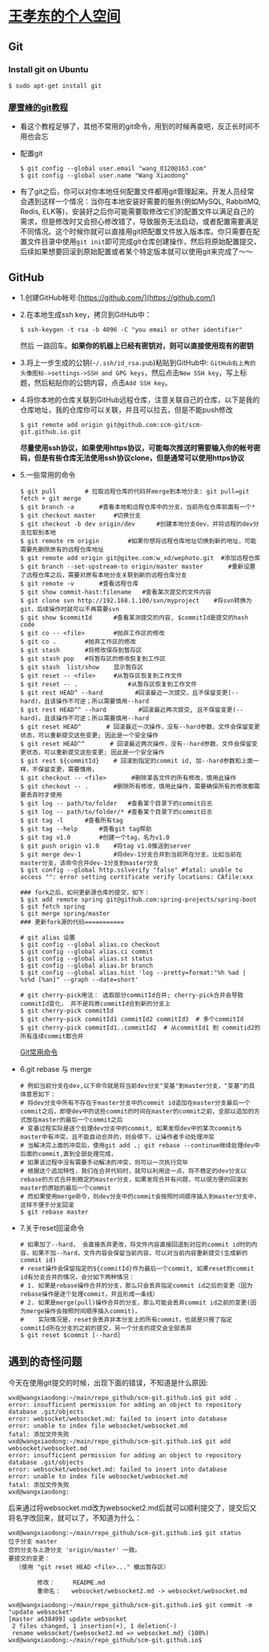# [王孝东的个人空间](https://scm-git.github.io/)
## Git
### Install git on Ubuntu
```
$ sudo apt-get install git
```
### [廖雪峰的git教程](https://www.liaoxuefeng.com/wiki/0013739516305929606dd18361248578c67b8067c8c017b000)
* 看这个教程足够了，其他不常用的git命令，用到的时候再查吧，反正长时间不用也会忘
* 配置git

  ```
  $ git config --global user.email "wang_0120@163.com"
  $ git config --global user.name "Wang Xiaodong"
  ```

* 有了git之后，你可以对你本地任何配置文件都用git管理起来。开发人员经常会遇到这样一个情况：当你在本地安装好需要的服务(例如MySQL, RabbitMQ, Redis, ELK等)，安装好之后你可能需要取修改它们的配置文件以满足自己的需求，但是修改时又会担心修改错了，导致服务无法启动，或者配置需要满足不同情况。这个时候你就可以直接用git把配置文件放入版本库。你只需要在配置文件目录中使用`git init`即可完成git仓库创建操作，然后将原始配置提交，后续如果想要回滚到原始配置或者某个特定版本就可以使用git来完成了～～

## GitHub
* 1.创建GitHub帐号:[https://github.com/](https://github.com/)
* 2.在本地生成ssh key，拷贝到GitHub中：

  ```
  $ ssh-keygen -t rsa -b 4096 -C "you email or other identifier"
  ```
  然后 一路回车。**如果你的机器上已经有密钥对，则可以直接使用现有的密钥**

* 3.将上一步生成的公钥(`~/.ssh/id_rsa.pub`)粘贴到GitHub中: `GitHub右上角的头像图标->settings->SSH and GPG keys`，然后点击`New SSH key`，写上标题，然后粘贴你的公钥内容，点击`Add SSH key`。

* 4.将你本地的仓库关联到GitHub远程仓库，注意关联自己的仓库，以下是我的仓库地址，我的仓库你可以关联，并且可以拉去，但是不能push修改

  ```
  $ git remote add origin git@github.com:scm-git/scm-git.github.io.git 
  ```
  **尽量使用ssh协议，如果使用https协议，可能每次推送时需要输入你的帐号密码，但是有些仓库无法使用ssh协议clone，但是通常可以使用https协议**
  
* 5.一些常用的命令

  ```
  $ git pull        # 拉取远程仓库的代码并merge到本地分支: git pull=git fetch + git merge
  $ git branch -a       #查看本地和远程仓库中的分支，当前所在仓库前面有一个*
  $ git checkout master     #切换分支
  $ git checkout -b dev origin/dev      #创建本地分支dev，并将远程的dev分支拉取到本地
  $ git remote rm origin        #如果你想将远程仓库地址切换到新的地址，可能需要先删除原有的远程仓库地址
  $ git remote add origin git@gitee.com:w_xd/wephoto.git  #添加远程仓库
  $ git branch --set-upstream-to origin/master master       #重新设置了远程仓库之后，需要对原有本地分支关联到新的远程仓库分支
  $ git remote -v       #查看远程仓库
  $ git show commit-hast:filename   #查看某次提交的文件内容
  $ git clone svn http://192.168.1.100/svn/myproject    #将svn转换为git，后续操作时就可以不再需要svn
  $ git show $commitId      #查看某测提交的内容, $commitId是提交的hash code
  $ git co -- <file>        #抛弃工作区的修改
  $ git co .        #抛弃工作区的修改
  $ git stash       #将修改保存到暂存区
  $ git stash pop   #将暂存区的修改恢复到工作区
  $ git stash  list/show    显示暂存区
  $ git reset -- <file>     #从暂存区恢复到工作文件
  $ git reset -- .              #从暂存区恢复到工作文件
  $ git rest HEAD^ --hard         #回滚最近一次提交，且不保留变更(--hard)，且该操作不可逆；所以需要慎用--hard
  $ git rest HEAD^^ --hard         #回滚最近两次提交, 且不保留变更(--hard)，且该操作不可逆；所以需要慎用--hard
  $ git reset HEAD^       # 回滚最近一次操作，没有--hard参数，文件会保留变更状态，可以重新提交这些变更; 因此是一个安全操作
  $ git reset HEAD^^       # 回滚最近两次操作，没有--hard参数，文件会保留变更状态，可以重新提交这些变更; 因此是一个安全操作
  $ git rest ${commitId}    # 回滚到指定的commit id, 加--hard参数和上面一样，不保留变更，需要慎用，
  $ git checkout -- <file>       #删除某各文件的所有修改，慎用此操作
  $ git checkout -- .       #删除所有修改，慎用此操作，需要确保所有的修改都需要丢弃时才使用
  $ git log -- path/to/folder   #查看某个目录下的commit日志
  $ git log -- path/to/folder/* #查看某个目录下的commit日志
  $ git tag -l      #查看所有tag
  $ git tag --help      #查看git tag帮助
  $ git tag v1.0        #创建一个tag，名为v1.0
  $ git push origin v1.0    #将tag v1.0推送到server
  $ git merge dev-1         #将dev-1分支合并到当前所在分支，比如当前在master分支，该命令合并dev-1分支到master分支
  $ git config --global http.sslverify "false" #fatal: unable to access "": error setting certificate verify locations: CAfile:xxx
  
  ### fork之后，如何更新源仓库的提交，如下：
  $ git add remote spring git@github.com:spring-projects/spring-boot
  $ git fetch spring
  $ git merge spring/master
  ### 更新fork源的代码===========

  # git alias 设置
  $ git config --global alias.co checkout
  $ git config --global alias.ci commit
  $ git config --global alias.st status
  $ git config --global alias.br branch
  $ git config --global alias.hist 'log --pretty=format:"%h %ad | %s%d [%an]" --graph --date=short'

  # git cherry-pick用法： 选取部分commitId合并; cherry-pick合并会导致commitId变化， 并不是将原commitId合到新的分支上
  $ git cherry-pick commitId 
  $ git cherry-pick commitId1 commitId2 commitId3  # 多个commitId
  $ git cherry-pick commitId1..commitId2  # 从commitId1 到 commitid2的所有连续commit都合并
  ```
  [Git常用命令](http://www.cnblogs.com/cspku/articles/Git_cmds.html)

* 6.git rebase 与 merge
  ```
  # 例如当前分支在dev,以下命令就是将当前dev分支"变基"到master分支，"变基"的具体意思如下：
  # 将dev分支中所有不存在于master分支中的commit id追加在master分支最后一个commit之后，即使dev中的这些commit的时间在master的commit之前，全部以追加的方式放在master的最后一个commit之后
  # 变基过程实际是逐个处理dev分支中的commit, 如果发现dev中的某次commit与master中有冲突，且不能自动合并的，则会停下，让操作者手动处理冲突
  # 当解决完上面的冲突后，使用git add .; git rebase --continue继续处理dev中后面的commit,直到全部处理完成，
  # 如果该过程中没有需要手动解决的冲突，则可以一次执行完毕
  # 根据这个追加特性，我们在合并代码时，就可以利用这一点，将不稳定的dev分支以rebase的方式合并到稳定的master分支，如果发现合并有问题，可以很方便的回滚到master的原始的最后一个commit
  # 而如果使用merge命令，则dev分支中的commit会按照时间顺序插入到master分支中，这样不便于分支回滚
  $ git rebase master
  ```

* 7.关于reset回滚命令
  ```
  # 如果加了--hard， 会直接丢弃更改，将文件内容直接回退到对应的commit id时的内容，如果不加--hard，文件内容会保留当前内容，可以对当前内容重新提交(生成新的commit id)
  # reset操作会保留指定的${commitId}作为最后一个commit, 如果reset的commit id有分支合并的情况，会分如下两种情况：
  # 1. 如果是rebase操作合并的分支，那么只会丢弃指定commit id之后的变更（因为rebase操作是逐个处理commit，并且形成一条线）
  # 2. 如果是merge(pull)操作合并的分支，那么可能会丢弃commit id之前的变更(因为merge操作会按照时间顺序插入commit)，
  #    实际情况是，reset会丢弃非本分支上的所有commit，也就是只报了指定commitId所在分支的之前的提交，另一个分支的提交会全部丢弃
  $ git reset $commit [--hard]
  ```
  
## 遇到的奇怪问题
今天在使用git提交的时候，出现下面的错误，不知道是什么原因:
```
wxd@wangxiaodong:~/main/repo_github/scm-git.github.io$ git add .
error: insufficient permission for adding an object to repository database .git/objects
error: websocket/websocket.md: failed to insert into database
error: unable to index file websocket/websocket.md
fatal: 添加文件失败
wxd@wangxiaodong:~/main/repo_github/scm-git.github.io$ git add websocket/websocket.md 
error: insufficient permission for adding an object to repository database .git/objects
error: websocket/websocket.md: failed to insert into database
error: unable to index file websocket/websocket.md
fatal: 添加文件失败
wxd@wangxiaodong:
```
后来通过将websocket.md改为websocket2.md后就可以顺利提交了，提交后又将名字改回来，就可以了，不知道为什么：
```
wxd@wangxiaodong:~/main/repo_github/scm-git.github.io$ git status
位于分支 master
您的分支与上游分支 'origin/master' 一致。
要提交的变更：
  （使用 "git reset HEAD <file>..." 撤出暂存区）

        修改：     README.md
        重命名：   websocket/websocket2.md -> websocket/websocket.md

wxd@wangxiaodong:~/main/repo_github/scm-git.github.io$ git commit -m "update websocket"
[master a638499] update websocket
 2 files changed, 1 insertion(+), 1 deletion(-)
 rename websocket/{websocket2.md => websocket.md} (100%)
wxd@wangxiaodong:~/main/repo_github/scm-git.github.io$
```
  